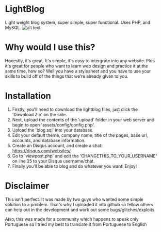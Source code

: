LightBlog
=========

Light weight blog system, super simple, super functional. 
Uses PHP, and MySQL. 
![alt text](https://vladr.co.uk/img/presentation.png "Title")

Why would I use this?
=========
Honestly, it's great. It's simple, it's easy to intergrate into any website. Plus it's great for people who want to learn web design and practice it at the same time, how so? Well you have a stylesheet and you have to use your skills to build off of the things that we're already given to you.

Installation
=========

1. Firstly, you'll need to download the lightblog files, just click the 'Download Zip' on the side.
2. Next, upload the contents of the 'upload' folder in your web server and begin to open 'assets/config/config.php'.
3. Upload the 'blog.sql' into your database.
4. Edit your default theme, company name, title of the pages, base url, accounts, and database information.
5. Create an Disqus account, and create a chat: https://disqus.com/websites/
6. Go to 'viewpost.php' and edit the 'CHANGETHIS_TO_YOUR_USERNAME' on line 35 to your Disqus username/chat.
7. Finally you'll be able to blog and do whatever you want! Enjoy!

Disclaimer
=========
This isn't perfect. It was made by two guys who wanted some simple solution to a problem.
That's why I uploaded it into github so fellow others can help out in the development and work out some bugs/glitches/exploits.

Also, this was made for a community which happens to speak only Portuguese so I tried my best to translate it from Portuguese to English
